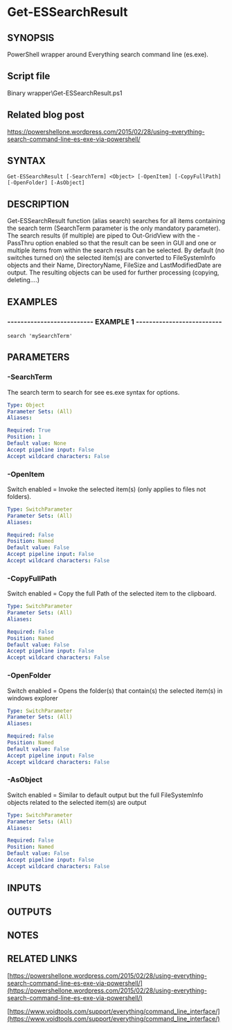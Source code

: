 # Get-ESSearchResult

## SYNOPSIS
PowerShell wrapper around Everything search command line (es.exe).

## Script file
Binary wrapper\Get-ESSearchResult.ps1

## Related blog post
https://powershellone.wordpress.com/2015/02/28/using-everything-search-command-line-es-exe-via-powershell/

## SYNTAX

```
Get-ESSearchResult [-SearchTerm] <Object> [-OpenItem] [-CopyFullPath] [-OpenFolder] [-AsObject]
```

## DESCRIPTION
Get-ESSearchResult function (alias search) searches for all items containing the search term (SearchTerm parameter is the only mandatory parameter). 
The search results (if multiple) are piped to Out-GridView with the -PassThru option enabled so that the result can be seen in GUI and one or multiple items 
from within the search results can be selected.
By default (no switches turned on) the selected item(s) 
are converted to FileSystemInfo objects and their Name, DirectoryName, FileSize and LastModifiedDate are output. 
The resulting objects can be used for further processing (copying, deleting….)

## EXAMPLES

### -------------------------- EXAMPLE 1 --------------------------
```
search 'mySearchTerm'
```
## PARAMETERS

### -SearchTerm
The search term to search for see es.exe syntax for options.

```yaml
Type: Object
Parameter Sets: (All)
Aliases: 

Required: True
Position: 1
Default value: None
Accept pipeline input: False
Accept wildcard characters: False
```

### -OpenItem
Switch enabled = Invoke the selected item(s) (only applies to files not folders).

```yaml
Type: SwitchParameter
Parameter Sets: (All)
Aliases: 

Required: False
Position: Named
Default value: False
Accept pipeline input: False
Accept wildcard characters: False
```

### -CopyFullPath
Switch enabled = Copy the full Path of the selected item to the clipboard.

```yaml
Type: SwitchParameter
Parameter Sets: (All)
Aliases: 

Required: False
Position: Named
Default value: False
Accept pipeline input: False
Accept wildcard characters: False
```

### -OpenFolder
Switch enabled = Opens the folder(s) that contain(s) the selected item(s) in windows explorer

```yaml
Type: SwitchParameter
Parameter Sets: (All)
Aliases: 

Required: False
Position: Named
Default value: False
Accept pipeline input: False
Accept wildcard characters: False
```

### -AsObject
Switch enabled = Similar to default output but the full FileSystemInfo objects related to the selected item(s) are output

```yaml
Type: SwitchParameter
Parameter Sets: (All)
Aliases: 

Required: False
Position: Named
Default value: False
Accept pipeline input: False
Accept wildcard characters: False
```

## INPUTS

## OUTPUTS

## NOTES

## RELATED LINKS

[https://powershellone.wordpress.com/2015/02/28/using-everything-search-command-line-es-exe-via-powershell/](https://powershellone.wordpress.com/2015/02/28/using-everything-search-command-line-es-exe-via-powershell/)

[https://www.voidtools.com/support/everything/command_line_interface/](https://www.voidtools.com/support/everything/command_line_interface/)




